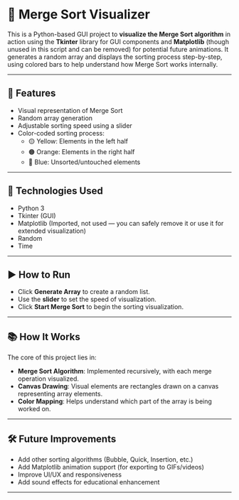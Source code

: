 
# 🧮 Merge Sort Visualizer 

This is a Python-based GUI project to **visualize the Merge Sort algorithm** in action using the **Tkinter** library for GUI components and **Matplotlib** (though unused in this script and can be removed) for potential future animations. It generates a random array and displays the sorting process step-by-step, using colored bars to help understand how Merge Sort works internally.

---

## 🚀 Features

- Visual representation of Merge Sort
- Random array generation
- Adjustable sorting speed using a slider
- Color-coded sorting process:
  - 🟡 Yellow: Elements in the left half
  - 🟠 Orange: Elements in the right half
  - 🔵 Blue: Unsorted/untouched elements

---

## 🧰 Technologies Used

- Python 3
- Tkinter (GUI)
- Matplotlib (Imported, not used — you can safely remove it or use it for extended visualization)
- Random
- Time

---

## ▶️ How to Run
- Click **Generate Array** to create a random list.
- Use the **slider** to set the speed of visualization.
- Click **Start Merge Sort** to begin the sorting visualization.

---

## 📚 How It Works

The core of this project lies in:

- **Merge Sort Algorithm**: Implemented recursively, with each merge operation visualized.
- **Canvas Drawing**: Visual elements are rectangles drawn on a canvas representing array elements.
- **Color Mapping**: Helps understand which part of the array is being worked on.

---

## 🛠️ Future Improvements

- Add other sorting algorithms (Bubble, Quick, Insertion, etc.)
- Add Matplotlib animation support (for exporting to GIFs/videos)
- Improve UI/UX and responsiveness
- Add sound effects for educational enhancement

---



